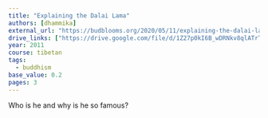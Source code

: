 ```yaml
---
title: "Explaining the Dalai Lama"
authors: [dhammika]
external_url: "https://budblooms.org/2020/05/11/explaining-the-dalai-lama/"
drive_links: ["https://drive.google.com/file/d/1Z27p0kI6B_wDRNkv8qlATrT-uF6gKORe/view?usp=drivesdk"]
year: 2011
course: tibetan
tags:
  - buddhism
base_value: 0.2
pages: 3
---
```


Who is he and why is he so famous?
